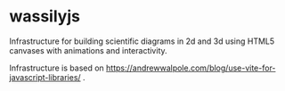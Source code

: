 # wassilyjs
Infrastructure for building scientific diagrams in 2d and 3d using HTML5 canvases with animations and interactivity.

Infrastructure is based on https://andrewwalpole.com/blog/use-vite-for-javascript-libraries/ .
